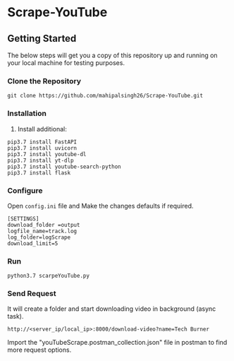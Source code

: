 # Scrape-YouTube
## Getting Started

The below steps will get you a copy of this repository up and running on your local machine for testing purposes.

### Clone the Repository
```
git clone https://github.com/mahipalsingh26/Scrape-YouTube.git
```

### Installation
1. Install additional:
```
pip3.7 install FastAPI
pip3.7 install uvicorn
pip3.7 install youtube-dl
pip3.7 install yt-dlp
pip3.7 install youtube-search-python
pip3.7 install flask
```

### Configure
Open `config.ini` file and Make the changes defaults if required.
```
[SETTINGS]
download_folder =output
logfile_name=track.log
log_folder=logScrape
download_limit=5
```
### Run
```
python3.7 scarpeYouTube.py
```

### Send Request 
It will create a folder and start downloading video in background (async task).
```
http://<server_ip/local_ip>:8000/download-video?name=Tech Burner
```
Import the "youTubeScrape.postman_collection.json" file in postman to find more request options.
